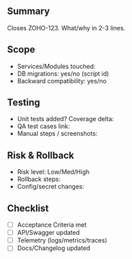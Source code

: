 ## Summary
Closes ZOHO-123. What/why in 2-3 lines.

## Scope
- Services/Modules touched:
- DB migrations: yes/no (script id)
- Backward compatibility: yes/no

## Testing
- Unit tests added? Coverage delta:
- QA test cases link:
- Manual steps / screenshots:

## Risk & Rollback
- Risk level: Low/Med/High
- Rollback steps:
- Config/secret changes:

## Checklist
- [ ] Acceptance Criteria met
- [ ] API/Swagger updated
- [ ] Telemetry (logs/metrics/traces)
- [ ] Docs/Changelog updated
